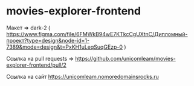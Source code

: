 # movies-explorer-frontend
Макет => dark-2 ( https://www.figma.com/file/6FMWkB94wE7KTkcCgUXtnC/Дипломный-проект?type=design&node-id=1-7389&mode=design&t=PxKH1uLeqSuqGEzp-0 )

Ссылка на pull requests => https://github.com/unicomleam/movies-explorer-frontend/pull/2

Ссылка на сайт https://unicomleam.nomoredomainsrocks.ru
